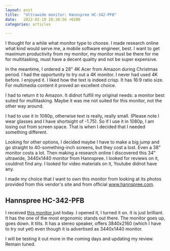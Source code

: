 ```yaml
---
layout: post
title:  "Ultrawide monitor: Hannspree HC-342-PFB"
date:   2022-02-10 20:38:56 +0200
categories: articles

---
```


I thought for a while what monitor type to choose. I made research online what kind would serve me, a mobile software engineer, best. I want to get maximum productivity from my monitor, my monitor must be there for me for multitasking, must have a decent quality and not be super expensive.


In the meantime, I ordered a 28" 4K Acer from Amazon during Christmas period. I had the opportunity to try out a 4K monitor. I never had used 4K before.
I enjoyed it. I liked how the text is indeed crisp. It has 16:9 ratio size. For multimedia content it proved an excellent choice. 

I had to return it to Amazon. It didnot fulfill my original needs: a monitor best suited for multitasking. Maybe it was me not suited for this monitor, not the other way around. 

I had to use it in 1080p, otherwise text is really, really small. (Please note I wear glasses and I have shortsight of -1.75). So if I use it in 1080p, I am losing out from screen space.
That is when I decided that I needed something different.

Looking for other options, I decided maybe I have to make a big jump and go straight to 40-something-inch screens, but they cost a lost. Even a 38" monitor costs a lot.
Then making a research online I discovered this 34" ultrawide, 3440x1440 monitor from Hannspree. I looked for reviews on it, couldnot find any. I looked for video materials on it, Youtube didnot have any.

I made my choice that I want to own this monitor from looking at its photos provided from this vendor's site and from official www.hannspree.com.

## Hannspree HC-342-PFB
I received <a href="https://www.hannspree.eu/product/hc-342-pfb/" target="_blank">this monitor </a> just today. I opened it, I turned it on. It is just brilliant. 
It has the one of the most ergonomic stands out there. The monitor goes up, goes down. It tilts. It has a stereo speaker, offers 3840x2160 (which I have to try out yet) even though it is advertised as 3440x1440 monitor.

I will be testing it out more in the coming days and updating my review. 
Remain tuned.




